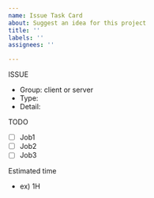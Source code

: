 ```yaml
---
name: Issue Task Card
about: Suggest an idea for this project
title: ''
labels: ''
assignees: ''

---
```


ISSUE

- Group:  client or server
- Type: 
- Detail:

TODO
-[ ] Job1
-[ ] Job2
-[ ] Job3

Estimated time
-  ex) 1H
